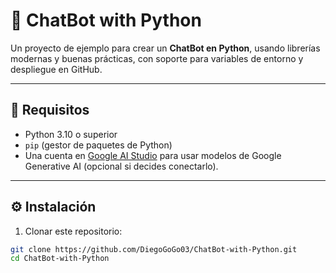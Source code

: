 # 🤖 ChatBot with Python

Un proyecto de ejemplo para crear un **ChatBot en Python**, usando librerías modernas y buenas prácticas, con soporte para variables de entorno y despliegue en GitHub.

---

## 📌 Requisitos

- Python 3.10 o superior
- `pip` (gestor de paquetes de Python)
- Una cuenta en [Google AI Studio](https://aistudio.google.com/) para usar modelos de Google Generative AI (opcional si decides conectarlo).

---

## ⚙️ Instalación

1. Clonar este repositorio:

```bash
git clone https://github.com/DiegoGoGo03/ChatBot-with-Python.git
cd ChatBot-with-Python
